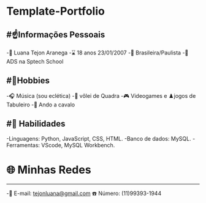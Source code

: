 # Template-Portfolio

#☝️Informações Pessoais
---
-😤 Luana Tejon Aranega
-⌛ 18 anos 23/01/2007
-🍃 Brasileira/Paulista
-🤖 ADS na Sptech School 

#🎱Hobbies
---
-🎧 Música (sou eclética)
-🏐 vôlei de Quadra
-🎮 Videogames e ♟️jogos de Tabuleiro
-🐴 Ando a cavalo

#🏅 Habilidades
---
-Linguagens: Python, JavaScript, CSS, HTML.
-Banco de dados: MySQL.
-Ferramentas: VScode, MySQL Workbench.

# 🌐 Minhas Redes
---
-📧 E-mail: tejonluana@gmail.com ☎️ Número: (11)99393-1944
